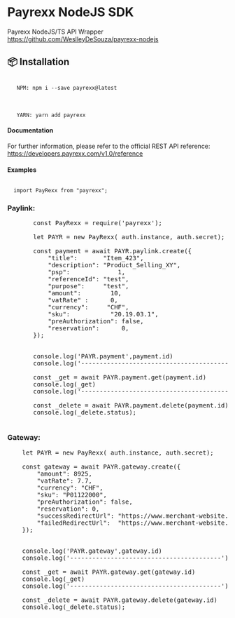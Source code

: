 # Payrexx NodeJS SDK

Payrexx NodeJS/TS API Wrapper
https://github.com/WeslleyDeSouza/payrexx-nodejs

## 📦 Installation

<code>
   NPM: npm i --save payrexx@latest
</code>
<br><br>
<code>
   YARN: yarn add payrexx
</code>


#### Documentation

For further information, please refer to the official REST API reference: https://developers.payrexx.com/v1.0/reference

#### Examples

<code>
  import PayRexx from "payrexx";
</code>

### Paylink:
<pre>
       const PayRexx = require('payrexx');

       let PAYR = new PayRexx( auth.instance, auth.secret);

       const payment = await PAYR.paylink.create({
           "title":       "Item_423",
           "description": "Product_Selling_XY",
           "psp":             1,
           "referenceId": "test",
           "purpose":     "test",
           "amount":        10,
           "vatRate" :      0,
           "currency":     "CHF",
           "sku":           "20.19.03.1",
           "preAuthorization": false,
           "reservation":      0,
       });


       console.log('PAYR.payment',payment.id)
       console.log('-----------------------------------------');

       const _get = await PAYR.payment.get(payment.id)
       console.log(_get)
       console.log('-----------------------------------------');

       const _delete = await PAYR.payment.delete(payment.id)
       console.log(_delete.status);

</pre>

### Gateway:
<pre>
    let PAYR = new PayRexx( auth.instance, auth.secret);

    const gateway = await PAYR.gateway.create({
        "amount": 8925,
        "vatRate": 7.7,
        "currency": "CHF",
        "sku": "P01122000",
        "preAuthorization": false,
        "reservation": 0,
        "successRedirectUrl": "https://www.merchant-website.com/success",
        "failedRedirectUrl":  "https://www.merchant-website.com/failed"
    });


    console.log('PAYR.gateway',gateway.id)
    console.log('-----------------------------------------');

    const _get = await PAYR.gateway.get(gateway.id)
    console.log(_get)
    console.log('-----------------------------------------');

    const _delete = await PAYR.gateway.delete(gateway.id)
    console.log(_delete.status);

</pre>
